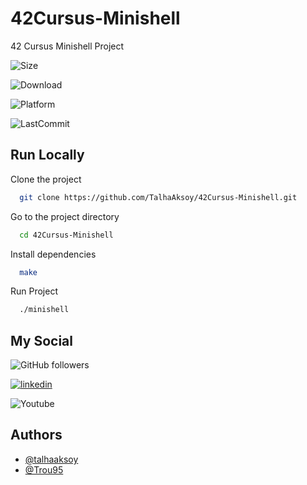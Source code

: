 
# 42Cursus-Minishell

42 Cursus Minishell Project

![Size](https://img.shields.io/github/languages/code-size/talhaaksoy/42Cursus-Minishell)

![Download](https://img.shields.io/github/downloads/talhaaksoy/42Cursus-Minishell/total)

![Platform](https://img.shields.io/badge/Platform-Macos-lightgrey)

![LastCommit](https://img.shields.io/github/last-commit/talhaaksoy/42Cursus-Minishell)

## Run Locally

Clone the project

```bash
  git clone https://github.com/TalhaAksoy/42Cursus-Minishell.git
```

Go to the project directory

```bash
  cd 42Cursus-Minishell
```

Install dependencies

```bash
  make
```

Run Project

```bash
  ./minishell
```


## My Social
![GitHub followers](https://img.shields.io/github/followers/talhaaksoy?style=for-the-badge&logo=github)

[![linkedin](https://img.shields.io/badge/linkedin-0A66C2?style=for-the-badge&logo=linkedin&logoColor=white)](https://www.linkedin.com/in/selim-talha-aksoy-1b1649233/)

![Youtube](https://img.shields.io/youtube/channel/subscribers/UCDc0WPgvJkfThIAu4VcPDtQ?style=flat-square?style=for-the-badge&logo=youtube)


## Authors

- [@talhaaksoy](https://www.github.com/talhaaksoy)
- [@Trou95](https://github.com/Trou95)

